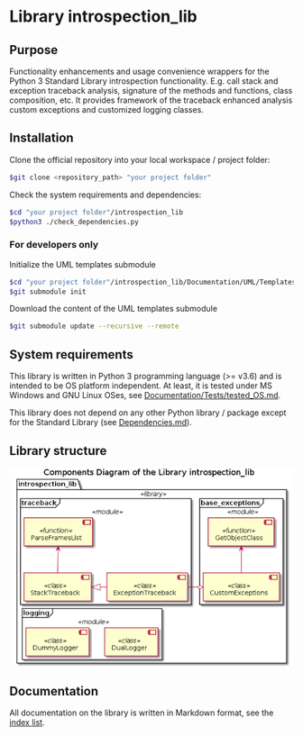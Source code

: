 # Library introspection_lib

## Purpose

Functionality enhancements and usage convenience wrappers for the Python 3 Standard Library introspection functionality. E.g. call stack and exception traceback analysis, signature of the methods and functions, class composition, etc. It provides framework of the traceback enhanced analysis custom exceptions and customized logging classes.

## Installation

Clone the official repository into your local workspace / project folder:

```bash
$git clone <repository_path> "your project folder"
```

Check the system requirements and dependencies:

```bash
$cd "your project folder"/introspection_lib
$python3 ./check_dependencies.py
```

### For developers only

Initialize the UML templates submodule

```bash
$cd "your project folder"/introspection_lib/Documentation/UML/Templates
$git submodule init
```

Download the content of the UML templates submodule

```bash
$git submodule update --recursive --remote
```

## System requirements

This library is written in Python 3 programming language (>= v3.6) and is intended to be OS platform independent. At least, it is tested under MS Windows and GNU Linux OSes, see [Documentation/Tests/tested_OS.md](./Documentation/Tests/tested_OS.md).

This library does not depend on any other Python library / package except for the Standard Library (see [Dependencies.md](./Dependencies.md)).

## Library structure

![Component diagram](./Documentation/UML/components.png)

## Documentation

All documentation on the library is written in Markdown format, see the [index list](./Documentation/index.md).
